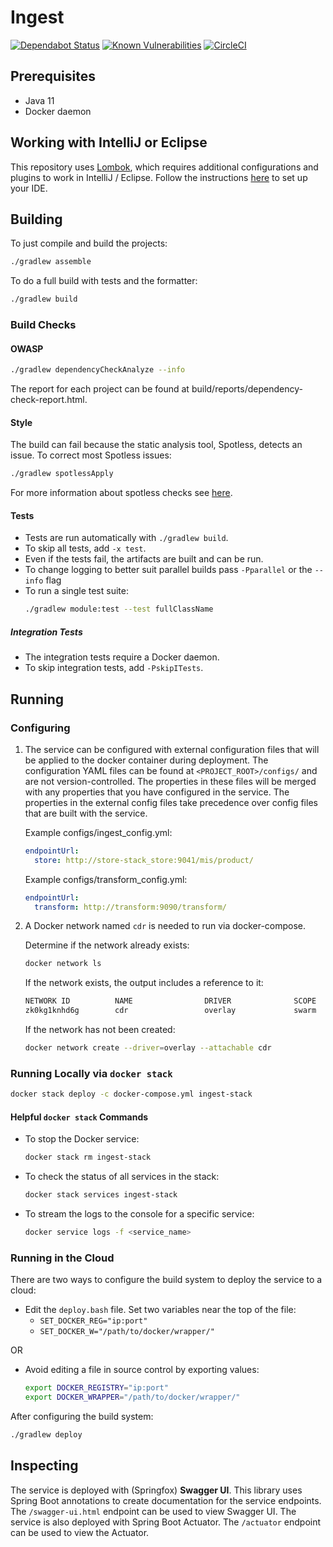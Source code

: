 # Ingest
[![Dependabot Status](https://api.dependabot.com/badges/status?host=github&repo=connexta/ion-ingest)](https://dependabot.com)
[![Known Vulnerabilities](https://snyk.io/test/github/connexta/ion-ingest/badge.svg)](https://snyk.io/test/github/connexta/ion-ingest)
[![CircleCI](https://circleci.com/gh/connexta/ion-ingest/tree/master.svg?style=svg)](https://circleci.com/gh/connexta/ion-ingest/tree/master)

## Prerequisites
* Java 11
* Docker daemon

## Working with IntelliJ or Eclipse
This repository uses [Lombok](https://projectlombok.org/), which requires additional configurations and plugins to work in IntelliJ / Eclipse.
Follow the instructions [here](https://www.baeldung.com/lombok-ide) to set up your IDE.

## Building
To just compile and build the projects:
```bash
./gradlew assemble
```
To do a full build with tests and the formatter:
```bash
./gradlew build
```

### Build Checks
#### OWASP
```bash
./gradlew dependencyCheckAnalyze --info
```
The report for each project can be found at build/reports/dependency-check-report.html.

#### Style
The build can fail because the static analysis tool, Spotless, detects an issue. To correct most Spotless issues:
```bash
./gradlew spotlessApply
```

For more information about spotless checks see
[here](https://github.com/diffplug/spotless/tree/master/plugin-gradle#custom-rules).

#### Tests
* Tests are run automatically with `./gradlew build`.
* To skip all tests, add `-x test`.
* Even if the tests fail, the artifacts are built and can be run.
* To change logging to better suit parallel builds pass `-Pparallel` or the `--info` flag
* To run a single test suite:
    ```bash
    ./gradlew module:test --test fullClassName
    ```

##### Integration Tests
* The integration tests require a Docker daemon.
* To skip integration tests, add `-PskipITests`.

## Running
### Configuring
1. The service can be configured with external configuration files that will be applied to the docker container during deployment.
    The configuration YAML files can be found at `<PROJECT_ROOT>/configs/` and are not version-controlled.
    The properties in these files will be merged with any properties that you have configured in the service.
    The properties in the external config files take precedence over config files that are built with the service.

    Example configs/ingest_config.yml:
    ```yaml
    endpointUrl:
      store: http://store-stack_store:9041/mis/product/
    ```

    Example configs/transform_config.yml:
    ```yaml
    endpointUrl:
      transform: http://transform:9090/transform/
    ```

2. A Docker network named `cdr` is needed to run via docker-compose.

    Determine if the network already exists:
    ```bash
    docker network ls
    ```
    If the network exists, the output includes a reference to it:
    ```bash
    NETWORK ID          NAME                DRIVER              SCOPE
    zk0kg1knhd6g        cdr                 overlay             swarm
    ```
    If the network has not been created:
    ```bash
    docker network create --driver=overlay --attachable cdr
    ```

### Running Locally via `docker stack`
```bash
docker stack deploy -c docker-compose.yml ingest-stack
```

#### Helpful `docker stack` Commands
* To stop the Docker service:
    ```bash
    docker stack rm ingest-stack
    ```
* To check the status of all services in the stack:
    ```bash
    docker stack services ingest-stack
    ```
* To stream the logs to the console for a specific service:
    ```bash
    docker service logs -f <service_name>
    ```

### Running in the Cloud
There are two ways to configure the build system to deploy the service to a cloud:
- Edit the `deploy.bash` file. Set two variables near the top of the file:
  - `SET_DOCKER_REG="ip:port"`
  - `SET_DOCKER_W="/path/to/docker/wrapper/"`

OR

- Avoid editing a file in source control by exporting values:
    ```bash
    export DOCKER_REGISTRY="ip:port"
    export DOCKER_WRAPPER="/path/to/docker/wrapper/"
    ```

After configuring the build system:
```bash
./gradlew deploy
```

## Inspecting
The service is deployed with (Springfox) **Swagger UI**.
This library uses Spring Boot annotations to create documentation for the service endpoints.
The `/swagger-ui.html` endpoint can be used to view Swagger UI.
The service is also deployed with Spring Boot Actuator.
The `/actuator` endpoint can be used to view the Actuator.
